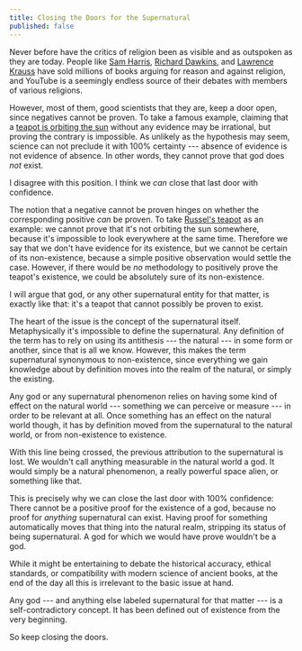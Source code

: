 ```yaml
---
title: Closing the Doors for the Supernatural
published: false
---
```


Never before have the critics of religion been as visible and as outspoken as they are today. People like [Sam Harris](http://www.samharris.org), [Richard Dawkins](https://twitter.com/richarddawkins), and [Lawrence Krauss](https://twitter.com/lkrauss1) have sold millions of books arguing for reason and against religion, and YouTube is a seemingly endless source of their debates with members of various religions.

However, most of them, good scientists that they are, keep a door open, since negatives cannot be proven. To take a famous example, claiming that a [teapot is orbiting the sun](http://en.wikipedia.org/wiki/Russell's_teapot) without any evidence may be irrational, but proving the contrary is impossible. As unlikely as the hypothesis may seem, science can not preclude it with 100% certainty --- absence of evidence is not evidence of absence. In other words, they cannot prove that god does *not* exist.

I disagree with this position. I think we *can* close that last door with confidence.

The notion that a negative cannot be proven hinges on whether the corresponding positive *can* be proven. To take [Russel's teapot](http://en.wikipedia.org/wiki/Russell's_teapot) as an example: we cannot prove that it's not orbiting the sun somewhere, because it's impossible to look everywhere at the same time. Therefore we say that we don't have evidence for its existence, but we cannot be certain of its non-existence, because a simple positive observation would settle the case. However, if there would be *no* methodology to positively prove the teapot's existence, we could be absolutely sure of its non-existence.

I will argue that god, or any other supernatural entity for that matter, is exactly like that: it's a teapot that cannot possibly be proven to exist.

The heart of the issue is the concept of the supernatural itself. Metaphysically it's impossible to define the supernatural. Any definition of the term has to rely on using its antithesis --- the natural --- in some form or another, since that is all we know. However, this makes the term supernatural synonymous to non-existence, since everything we gain knowledge about by definition moves into the realm of the natural, or simply the existing.

Any god or any supernatural phenomenon relies on having some kind of effect on the natural world --- something we can perceive or measure --- in order to be relevant at all. Once something has an effect on the natural world though, it has by definition moved from the supernatural to the natural world, or from non-existence to existence.

With this line being crossed, the previous attribution to the supernatural is lost. We wouldn't call anything measurable in the natural world a god. It would simply be a natural phenomenon, a really powerful space alien, or something like that.

This is precisely why we can close the last door with 100% confidence: There cannot be a positive proof for the existence of a god, because no proof for *anything* supernatural can exist. Having proof for something automatically moves that thing into the natural realm, stripping its status of being supernatural. A god for which we would have prove wouldn't be a god.

While it might be entertaining to debate the historical accuracy, ethical standards, or compatibility with modern science of ancient books, at the end of the day all this is irrelevant to the basic issue at hand.

Any god --- and anything else labeled supernatural for that matter --- is a self-contradictory concept. It has been defined out of existence from the very beginning.

So keep closing the doors.
